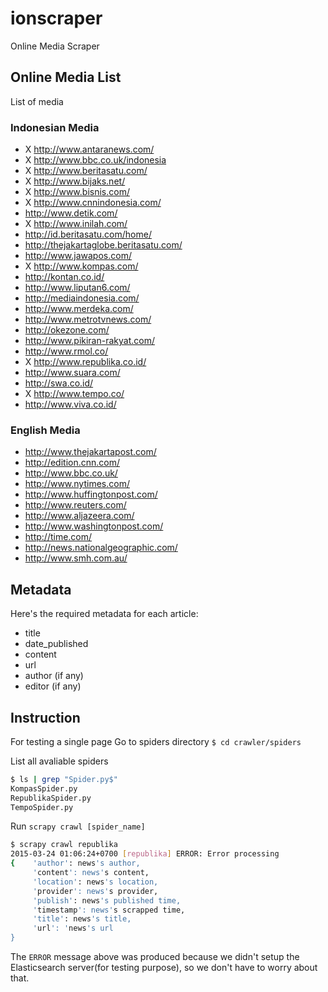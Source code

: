 # ionscraper
Online Media Scraper

## Online Media List
List of media

### Indonesian Media
- X http://www.antaranews.com/
- X http://www.bbc.co.uk/indonesia
- X http://www.beritasatu.com/
- X http://www.bijaks.net/
- X http://www.bisnis.com/
- X http://www.cnnindonesia.com/
- http://www.detik.com/
- X http://www.inilah.com/
- http://id.beritasatu.com/home/
- http://thejakartaglobe.beritasatu.com/
- http://www.jawapos.com/
- X http://www.kompas.com/
- http://kontan.co.id/
- http://www.liputan6.com/
- http://mediaindonesia.com/
- http://www.merdeka.com/
- http://www.metrotvnews.com/
- http://okezone.com/
- http://www.pikiran-rakyat.com/
- http://www.rmol.co/
- X http://www.republika.co.id/
- http://www.suara.com/
- http://swa.co.id/
- X http://www.tempo.co/
- http://www.viva.co.id/

### English Media
- http://www.thejakartapost.com/
- http://edition.cnn.com/
- http://www.bbc.co.uk/
- http://www.nytimes.com/
- http://www.huffingtonpost.com/
- http://www.reuters.com/
- http://www.aljazeera.com/
- http://www.washingtonpost.com/
- http://time.com/
- http://news.nationalgeographic.com/
- http://www.smh.com.au/

## Metadata

Here's the required metadata for each article:

- title
- date_published
- content
- url
- author (if any)
- editor (if any)

## Instruction
For testing a single page
Go to spiders directory
`$ cd crawler/spiders`

List all avaliable spiders

```bash
$ ls | grep "Spider.py$"
KompasSpider.py
RepublikaSpider.py
TempoSpider.py
```

Run `scrapy crawl [spider_name]`

```bash
$ scrapy crawl republika
2015-03-24 01:06:24+0700 [republika] ERROR: Error processing 
{    'author': news's author,
	 'content': news's content,
	 'location': news's location,
	 'provider': news's provider,
	 'publish': news's published time,
	 'timestamp': news's scrapped time,
	 'title': news's title,
	 'url': 'news's url
}
```
The `ERROR` message above was produced because we didn't setup the Elasticsearch server(for testing purpose), so we don't have to worry about that.

